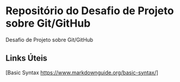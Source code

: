 # Repositório do Desafio de Projeto sobre Git/GitHub
Desafio de Projeto sobre Git/GitHub

## Links Úteis

[Basic Syntax https://www.markdownguide.org/basic-syntax/]
